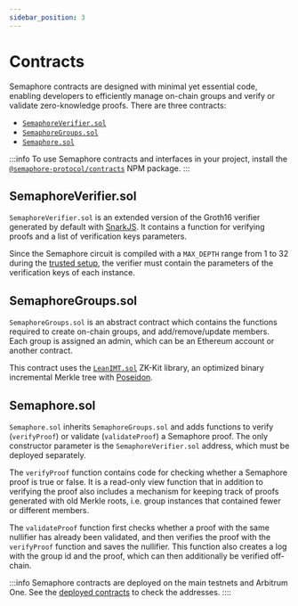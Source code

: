 ```yaml
---
sidebar_position: 3
---
```


# Contracts

Semaphore contracts are designed with minimal yet essential code, enabling developers to efficiently manage on-chain groups and verify or validate zero-knowledge proofs.
There are three contracts:

-   [`SemaphoreVerifier.sol`](https://github.com/semaphore-protocol/semaphore/blob/main/packages/contracts/contracts/base/SemaphoreVerifier.sol)
-   [`SemaphoreGroups.sol`](https://github.com/semaphore-protocol/semaphore/blob/main/packages/contracts/contracts/base/SemaphoreGroups.sol)
-   [`Semaphore.sol`](https://github.com/semaphore-protocol/semaphore/blob/main/packages/contracts/contracts/Semaphore.sol)

:::info
To use Semaphore contracts and interfaces in your project,
install the [`@semaphore-protocol/contracts`](https://github.com/semaphore-protocol/semaphore/tree/main/packages/contracts) NPM package.
:::

## SemaphoreVerifier.sol

`SemaphoreVerifier.sol` is an extended version of the Groth16 verifier generated by default with [SnarkJS](https://github.com/iden3/snarkjs). It contains a function for verifying proofs and a list of verification keys parameters.

Since the Semaphore circuit is compiled with a `MAX_DEPTH` range from 1 to 32 during the [trusted setup](/glossary#trusted-setup), the verifier must contain the parameters of the verification keys of each instance.

## SemaphoreGroups.sol

`SemaphoreGroups.sol` is an abstract contract which contains the functions required to create on-chain groups, and add/remove/update members. Each group is assigned an admin, which can be an Ethereum account or another contract.

This contract uses the [`LeanIMT.sol`](https://github.com/privacy-scaling-explorations/zk-kit/blob/main/packages/imt.sol/contracts/internal/InternalLeanIMT.sol) ZK-Kit library, an optimized binary incremental Merkle tree with [Poseidon](https://www.poseidon-hash.info).

## Semaphore.sol

`Semaphore.sol` inherits `SemaphoreGroups.sol` and adds functions to verify (`verifyProof`) or validate (`validateProof`) a Semaphore proof. The only constructor parameter is the `SemaphoreVerifier.sol` address, which must be deployed separately.

The `verifyProof` function contains code for checking whether a Semaphore proof is true or false. It is a read-only view function that in addition to verifying the proof also includes a mechanism for keeping track of proofs generated with old Merkle roots, i.e. group instances that contained fewer or different members.

The `validateProof` function first checks whether a proof with the same nullifier has already been validated, and then verifies the proof with the `verifyProof` function and saves the nullifier. This function also creates a log with the group id and the proof, which can then additionally be verified off-chain.

:::info
Semaphore contracts are deployed on the main testnets and Arbitrum One. See the [deployed contracts](/deployed-contracts) to check the addresses.
::::
